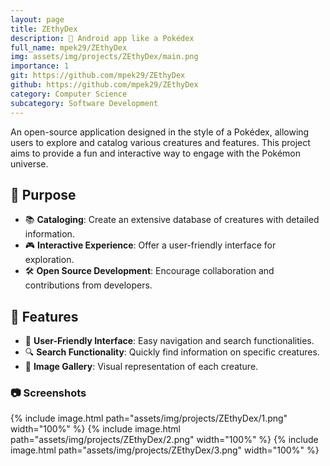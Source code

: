 ```yaml
---
layout: page
title: ZEthyDex
description: 📱 Android app like a Pokédex
full_name: mpek29/ZEthyDex
img: assets/img/projects/ZEthyDex/main.png
importance: 1
git: https://github.com/mpek29/ZEthyDex
github: https://github.com/mpek29/ZEthyDex
category: Computer Science
subcategory: Software Development
---
```



An open-source application designed in the style of a Pokédex, allowing users to explore and catalog various creatures and features. This project aims to provide a fun and interactive way to engage with the Pokémon universe.

## 🎯 Purpose

- 📚 **Cataloging**: Create an extensive database of creatures with detailed information.
- 🎮 **Interactive Experience**: Offer a user-friendly interface for exploration.
- 🛠️ **Open Source Development**: Encourage collaboration and contributions from developers.

## 📝 Features

- 🌟 **User-Friendly Interface**: Easy navigation and search functionalities.
- 🔍 **Search Functionality**: Quickly find information on specific creatures.
- 📸 **Image Gallery**: Visual representation of each creature.

### 📷 Screenshots


<div style="display: flex; justify-content: space-between;">
    {% include image.html path="assets/img/projects/ZEthyDex/1.png" width="100%" %}
    {% include image.html path="assets/img/projects/ZEthyDex/2.png" width="100%" %}
    {% include image.html path="assets/img/projects/ZEthyDex/3.png" width="100%" %}
</div>

